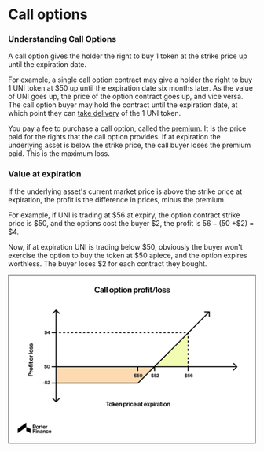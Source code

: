 # Call options

### Understanding Call Options  <a href="#mntl-sc-block_1-0-9" id="mntl-sc-block_1-0-9"></a>

A call option gives the holder the right to buy 1 token at the strike price up until the expiration date.

For example, a single call option contract may give a holder the right to buy 1 UNI token at $50 up until the expiration date six months later. As the value of UNI goes up, the price of the option contract goes up, and vice versa. The call option buyer may hold the contract until the expiration date, at which point they can [take delivery](https://www.investopedia.com/terms/d/delivery.asp) of the 1 UNI token.

You pay a fee to purchase a call option, called the [premium](https://www.investopedia.com/terms/p/premium.asp). It is the price paid for the rights that the call option provides. If at expiration the underlying asset is below the strike price, the call buyer loses the premium paid. This is the maximum loss.

### Value at expiration

If the underlying asset's current market price is above the strike price at expiration, the profit is the difference in prices, minus the premium.

For example, if UNI is trading at $56 at expiry, the option contract strike price is $50, and the options cost the buyer $2, the profit is $56 - ($50 +$2) = $4.

Now, if at expiration UNI is trading below $50, obviously the buyer won't exercise the option to buy the token at $50 apiece, and the option expires worthless. The buyer loses $2 for each contract they bought.

![](<../../.gitbook/assets/image (8).png>)
